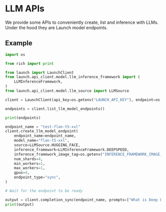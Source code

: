 # LLM APIs

We provide some APIs to conveniently create, list and inference with LLMs. Under the hood they are Launch model endpoints.

## Example

```py title="LLM APIs Usage"
import os

from rich import print

from launch import LaunchClient
from launch.api_client.model.llm_inference_framework import (
    LLMInferenceFramework,
)
from launch.api_client.model.llm_source import LLMSource

client = LaunchClient(api_key=os.getenv("LAUNCH_API_KEY"), endpoint=os.getenv("LAUNCH_ENDPOINT"))

endpoints = client.list_llm_model_endpoints()

print(endpoints)

endpoint_name = "test-flan-t5-xxl"
client.create_llm_model_endpoint(
    endpoint_name=endpoint_name,
    model_name="flan-t5-xxl",
    source=LLMSource.HUGGING_FACE,
    inference_framework=LLMInferenceFramework.DEEPSPEED,
    inference_framework_image_tag=os.getenv("INFERENCE_FRAMEWORK_IMAGE_TAG"),
    num_shards=4,
    min_workers=1,
    max_workers=1,
    gpus=4,
    endpoint_type="sync",
)

# Wait for the endpoint to be ready

output = client.completion_sync(endpoint_name, prompts=["What is Deep Learning?"], max_new_tokens=10, temperature=0)
print(output)
```
